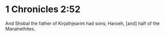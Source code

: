 # 1 Chronicles 2:52

And Shobal the father of Kirjathjearim had sons; Haroeh, [and] half of the Manahethites.
